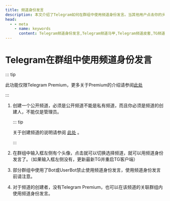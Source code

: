 ```yaml
---
title: 频道身份发言
description: 本文介绍了Telegram如何在群组中使用频道身份发言。当其他用户点击你的头像时，显示的是你的频道，而不是你的个人账号。访问TGwiki - Telegram知识库，了解更多Telegram使用技巧。
head:
  - - meta
    - name: keywords
      content: Telegram频道身份发言,Telegram频道马甲,Telegram频道皮套,TG频道身份发言,TG频道马甲,TG频道皮套,电报频道身份发言,电报频道马甲,电报频道皮套,Telegram功能,TGwiki,Telegram知识库
---
```


# Telegram在群组中使用频道身份发言

::: tip

此功能仅限Telegram Premium，更多关于Premium的介绍请参阅[此处](/tgwiki/premium)

:::

1. 创建一个公开频道，必须是公开频道不能是私有频道，而且你必须是频道的创建人，不能仅是管理员。

   ::: tip

   关于创建频道的说明请参阅 [此处](/tgwiki/createchannel) 。

   :::

2. 在群组中输入框左侧有个头像，点击就可以切换选择频道，就可以用频道身份发言了。（如果输入框左侧没有，更新最新TG并重启TG客户端）

3. 部分群组中使用了Bot或UserBot禁止使用频道身份发言，使用频道身份发言前请注意。

4. 对于频道的创建者，没有Telegram Premium，也可以在该频道的关联群组内使用频道身份发言。
